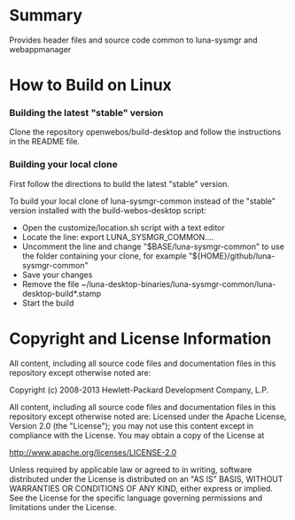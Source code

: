 Summary
========
Provides header files and source code common to luna-sysmgr and webappmanager


How to Build on Linux
=====================

### Building the latest "stable" version

Clone the repository openwebos/build-desktop and follow the instructions in the README file.

### Building your local clone

First follow the directions to build the latest "stable" version.

To build your local clone of luna-sysmgr-common instead of the "stable" version installed with the build-webos-desktop script:

* Open the customize/location.sh script with a text editor
* Locate the line:  export LUNA_SYSMGR_COMMON....
* Uncomment the line and change "$BASE/luna-sysmgr-common" to use the folder containing your clone, for example "${HOME}/github/luna-sysmgr-common"
* Save your changes
* Remove the file ~/luna-desktop-binaries/luna-sysmgr-common/luna-desktop-build*.stamp
* Start the build

# Copyright and License Information

All content, including all source code files and documentation files in this repository except otherwise noted are: 

 Copyright (c) 2008-2013 Hewlett-Packard Development Company, L.P.

All content, including all source code files and documentation files in this repository except otherwise noted are:
Licensed under the Apache License, Version 2.0 (the "License");
you may not use this content except in compliance with the License.
You may obtain a copy of the License at

http://www.apache.org/licenses/LICENSE-2.0

Unless required by applicable law or agreed to in writing, software
distributed under the License is distributed on an "AS IS" BASIS,
WITHOUT WARRANTIES OR CONDITIONS OF ANY KIND, either express or implied.
See the License for the specific language governing permissions and
limitations under the License.
